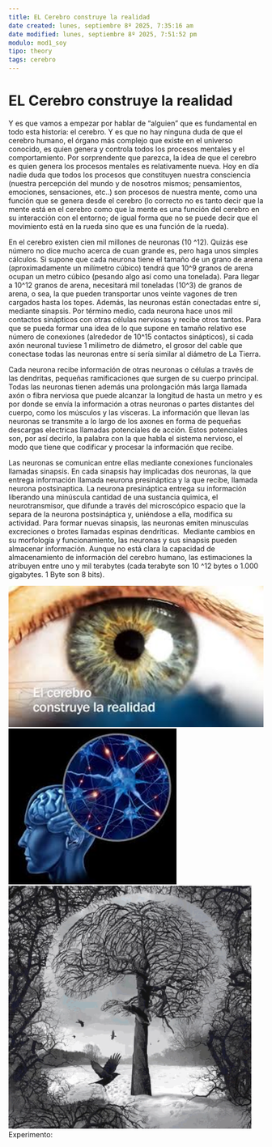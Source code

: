 ```yaml
---
title: EL Cerebro construye la realidad
date created: lunes, septiembre 8º 2025, 7:35:16 am
date modified: lunes, septiembre 8º 2025, 7:51:52 pm
modulo: mod1_soy
tipo: theory
tags: cerebro
---
```


# EL Cerebro construye la realidad
Y es que vamos a empezar por hablar de “alguien” que es fundamental en todo esta historia: el cerebro. Y es que no hay ninguna duda de que el cerebro humano, el órgano más complejo que existe en el universo conocido, es quien genera y controla todos los procesos mentales y el comportamiento. Por sorprendente que parezca, la idea de que el cerebro es quien genera los procesos mentales es relativamente nueva. Hoy en día nadie duda que todos los procesos que constituyen nuestra consciencia (nuestra percepción del mundo y de nosotros mismos; pensamientos, emociones, sensaciones, etc..) son procesos de nuestra mente, como una función que se genera desde el cerebro (lo correcto no es tanto decir que la mente está en el cerebro como que la mente es una función del cerebro en su interacción con el entorno; de igual forma que no se puede decir que el movimiento está en la rueda sino que es una función de la rueda).

En el cerebro existen cien mil millones de neuronas (10 ^12). Quizás ese número no dice mucho acerca de cuan grande es, pero haga unos simples cálculos. Si supone que cada neurona tiene el tamaño de un grano de arena (aproximadamente un milímetro cúbico) tendrá que 10^9 granos de arena ocupan un metro cúbico (pesando algo así como una tonelada). Para llegar a 10^12 granos de arena, necesitará mil toneladas (10^3) de granos de arena, o sea, la que pueden transportar unos veinte vagones de tren cargados hasta los topes. Además, las neuronas están conectadas entre sí, mediante sinapsis. Por término medio, cada neurona hace unos mil contactos sinápticos con otras células nerviosas y recibe otros tantos. Para que se pueda formar una idea de lo que supone en tamaño relativo ese número de conexiones (alrededor de 10^15 contactos sinápticos), si cada axón neuronal tuviese 1 milímetro de diámetro, el grosor del cable que conectase todas las neuronas entre sí sería similar al diámetro de La Tierra.

Cada neurona recibe información de otras neuronas o células a través de las dendritas, pequeñas ramificaciones que surgen de su cuerpo principal. Todas las neuronas tienen además una prolongación más larga llamada axón o fibra nerviosa que puede alcanzar la longitud de hasta un metro y es por donde se envía la información a otras neuronas o partes distantes del cuerpo, como los músculos y las vísceras. La información que llevan las neuronas se transmite a lo largo de los axones en forma de pequeñas descargas electricas llamadas potenciales de acción. Estos potenciales son, por así decirlo, la palabra con la que habla el sistema nervioso, el modo que tiene que codificar y procesar la información que recibe.

Las neuronas se comunican entre ellas mediante conexiones funcionales llamadas sinapsis. En cada sinapsis hay implicadas dos neuronas, la que entrega información llamada neurona presináptica y la que recibe, llamada neurona postsinaptica. La neurona presináptica entrega su información liberando una minúscula cantidad de una sustancia quimica, el neurotransmisor, que difunde a través del microscópico espacio que la separa de la neurona postsináptica y, uniéndose a ella, modifica su actividad. Para formar nuevas sinapsis, las neuronas emiten minusculas excreciones o brotes llamadas espinas dendríticas.  Mediante cambios en su morfología y funcionamiento, las neuronas y sus sinapsis pueden almacenar información. Aunque no está clara la capacidad de almacenamiento de información del cerebro humano, las estimaciones la atribuyen entre uno y mil terabytes (cada terabyte son 10 ^12 bytes o 1.000 gigabytes. 1 Byte son 8 bits).

![](assets/Pasted%20image%2020250909134113.png)![](assets/Pasted%20image%2020250909134214.png)
![](assets/Gif%20ver%20con%20cerebro.gif)
Experimento: 